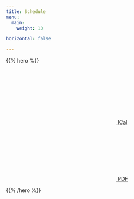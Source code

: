 ```yaml
---
title: Schedule
menu:
  main:
    weight: 10

horizontal: false

---
```


{{% hero %}}

<a class="btn primary btn-lg" href="/schedule/schedule.ics">
    <svg class="icon icon-calendar"><use xlink:href="#calendar"></use></svg> ICal
</a>

<a class="btn primary btn-lg" href="/schedule/schedule-en.pdf">
    <svg class="icon icon-pdf"><use xlink:href="#pdf"></use></svg> PDF
</a>

<!-- TODO: filter and search -->
{{% /hero %}}
